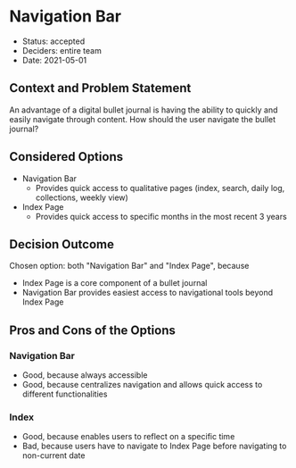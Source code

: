 # Navigation Bar

* Status: accepted
* Deciders: entire team
* Date: 2021-05-01

## Context and Problem Statement

An advantage of a digital bullet journal is having the ability to quickly and easily navigate through content. 
How should the user navigate the bullet journal?

## Considered Options

* Navigation Bar
  * Provides quick access to qualitative pages (index, search, daily log, collections, weekly view)
* Index Page
  * Provides quick access to specific months in the most recent 3 years

## Decision Outcome
Chosen option: both "Navigation Bar" and "Index Page", because 

* Index Page is a core component of a bullet journal
* Navigation Bar provides easiest access to navigational tools beyond Index Page

## Pros and Cons of the Options 

### Navigation Bar
* Good, because always accessible
* Good, because centralizes navigation and allows quick access to different functionalities

### Index
* Good, because enables users to reflect on a specific time
* Bad, because users have to navigate to Index Page before navigating to non-current date